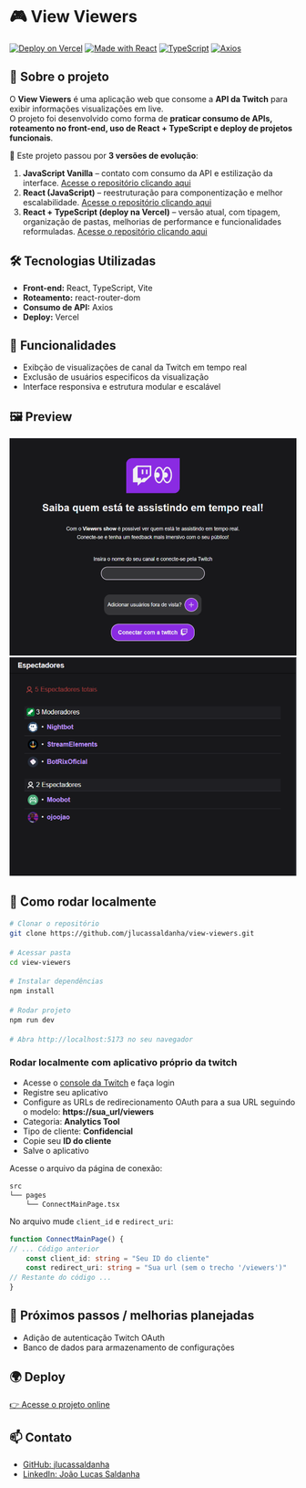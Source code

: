 # 🎮 View Viewers

[![Deploy on Vercel](https://img.shields.io/badge/Deploy-Vercel-000?logo=vercel)](https://view-viewers.vercel.app)
[![Made with React](https://img.shields.io/badge/React-18-61dafb?logo=react)](https://react.dev)
[![TypeScript](https://img.shields.io/badge/TypeScript-5-3178c6?logo=typescript)](https://www.typescriptlang.org/)
[![Axios](https://img.shields.io/badge/Axios-API-blue?logo=axios)](https://axios-http.com/)

## 📌 Sobre o projeto
O **View Viewers** é uma aplicação web que consome a **API da Twitch** para exibir informações visualizações em live.  
O projeto foi desenvolvido como forma de **praticar consumo de APIs, roteamento no front-end, uso de React + TypeScript e deploy de projetos funcionais**.

🔹 Este projeto passou por **3 versões de evolução**:
1. **JavaScript Vanilla** – contato com consumo da API e estilização da interface. [Acesse o repositório clicando aqui](https://github.com/jlucassaldanha/js-view-viewers)  
2. **React (JavaScript)** – reestruturação para componentização e melhor escalabilidade. [Acesse o repositório clicando aqui](https://github.com/jlucassaldanha/react-view-viewers)
3. **React + TypeScript (deploy na Vercel)** – versão atual, com tipagem, organização de pastas, melhorias de performance e funcionalidades reformuladas. [Acesse o repositório clicando aqui](https://github.com/jlucassaldanha/view-viewers) 

## 🛠 Tecnologias Utilizadas
- **Front-end:** React, TypeScript, Vite 
- **Roteamento:** react-router-dom
- **Consumo de API:** Axios
- **Deploy:** Vercel

## 🎯 Funcionalidades
- Exibção de visualizações de canal da Twitch em tempo real
- Exclusão de usuários especificos da visualização
- Interface responsiva e estrutura modular e escalável

## 🖼️ Preview
![Screenshot da tela de conexão](./preview-1.png)
![Screenshot da tela de visualização](./preview-2.png)

## 🔧 Como rodar localmente
```bash
# Clonar o repositório
git clone https://github.com/jlucassaldanha/view-viewers.git

# Acessar pasta
cd view-viewers

# Instalar dependências
npm install

# Rodar projeto
npm run dev

# Abra http://localhost:5173 no seu navegador
```

### Rodar localmente com aplicativo próprio da twitch

- Acesse o [console da Twitch](https://dev.twitch.tv/console/apps) e faça login
- Registre seu aplicativo 
- Configure as URLs de redirecionamento OAuth para a sua URL seguindo o modelo: **https://sua_url/viewers**
- Categoria: **Analytics Tool**
- Tipo de cliente: **Confidencial**
- Copie seu **ID do cliente**
- Salve o aplicativo

Acesse o arquivo da página de conexão:
``` shell
src
└── pages
    └── ConnectMainPage.tsx
``` 

No arquivo mude `client_id` e `redirect_uri`:
```TypeScript
function ConnectMainPage() {
// ... Código anterior
	const client_id: string = "Seu ID do cliente"    
    const redirect_uri: string = "Sua url (sem o trecho '/viewers')"
// Restante do código ...
}
```

## 🔧 Próximos passos / melhorias planejadas

- Adição de autenticação Twitch OAuth
- Banco de dados para armazenamento de configurações

## 🌍 Deploy
[👉 Acesse o projeto online](https://view-viewers.vercel.app)

## 📫 Contato
- [GitHub: jlucassaldanha](https://github.com/jlucassaldanha)
- [LinkedIn: João Lucas Saldanha](https://www.linkedin.com/in/joao-lucas-saldanha/)
